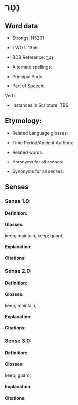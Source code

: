 # נָטַר

<!-- Status: S2="NeedsEdits" -->
<!-- Lexica used for edits:   -->

## Word data

* Strongs: H5201

* TWOT: 1356

* BDB Reference: [נָטַר](rc://en/bdb/dict/n.dd.aa)

* Alternate spellings:

* Principal Parts:

* Part of Speech:

Verb

* Instances in Scripture: TBS

## Etymology:

* Related Language glosses:

* Time Period/Ancient Authors:

* Related words:

* Antonyms for all senses:

* Synonyms for all senses:

## Senses

### Sense 1.0:

#### Definition:

#### Glosses:

keep; maintain; keep; guard; 

#### Explanation:

#### Citations:



### Sense 2.0:

#### Definition:

#### Glosses:

keep; maintain; 

#### Explanation:

#### Citations:



### Sense 3.0:

#### Definition:

#### Glosses:

keep; guard; 

#### Explanation:

#### Citations:



